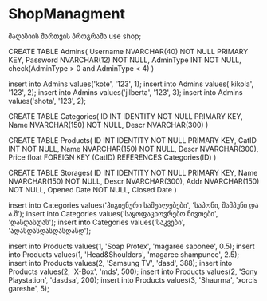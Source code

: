 ShopManagment
=============

მაღაზიის მართვის პროგრამა
use shop;

CREATE TABLE Admins(
   Username NVARCHAR(40) NOT NULL PRIMARY KEY,
   Password NVARCHAR(12) NOT NULL,
   AdminType INT NOT NULL,
   check(AdminType > 0 and AdminType < 4)
)

insert into Admins values('kote', '123', 1);
insert into Admins values('kikola', '123', 2);
insert into Admins values('jilberta', '123', 3);
insert into Admins values('shota', '123', 2);

CREATE TABLE Categories(
   ID INT IDENTITY NOT NULL PRIMARY KEY, 
   Name NVARCHAR(150) NOT NULL,
   Descr NVARCHAR(300)
)

CREATE TABLE Products(
   ID INT IDENTITY NOT NULL PRIMARY KEY,
   CatID INT NOT NULL, 
   Name NVARCHAR(150) NOT NULL,
   Descr NVARCHAR(300),
   Price float
   FOREIGN KEY (CatID) REFERENCES Categories(ID)
)

CREATE TABLE Storages(
   ID INT IDENTITY NOT NULL PRIMARY KEY,
   Name NVARCHAR(150) NOT NULL,
   Descr NVARCHAR(300),
   Addr NVARCHAR(150) NOT NULL,
   Opened Date NOT NULL,
   Closed Date
)

insert into Categories values('ჰიგიენური საშუალებები', 'საპონი, შამპუნი და ა.შ');
insert into Categories values('საყოფაცხოვრებო ნივთები', 'დასდასდას');
insert into Categories values('საკვები', 'ადასდასდასდასდასდ');

insert into Products values(1, 'Soap Protex', 'magaree saponee', 0.5);
insert into Products values(1, 'Head&Shoulders', 'magaree shampunee', 2.5);
insert into Products values(2, 'Samsung TV', 'dasd', 388);
insert into Products values(2, 'X-Box', 'mds', 500);
insert into Products values(2, 'Sony Playstation', 'dasdsa', 200);
insert into Products values(3, 'Shaurma', 'xorcis gareshe', 5);
